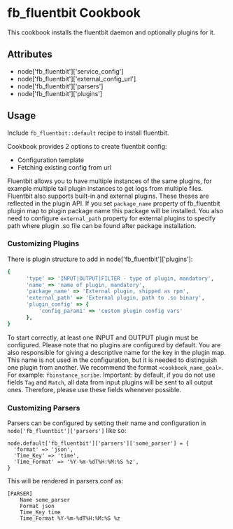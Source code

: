 fb_fluentbit Cookbook
========================
This cookbook installs the fluentbit daemon and optionally plugins for it.

Attributes
----------
* node['fb_fluentbit']['service_config']
* node['fb_fluentbit']['external_config_url']
* node['fb_fluentbit']['parsers']
* node['fb_fluentbit']['plugins']

Usage
-----
Include `fb_fluentbit::default` recipe to install fluentbit.

Cookbook provides 2 options to create fluentbit config:
 - Configuration template
 - Fetching existing config from url

Fluentbit allows you to have multiple instances of the same plugins,
for example multiple tail plugin instances to get logs from multiple files.
Fluentbit also supports built-in and external plugins.
These theses are reflected in the plugin API.
If you set `package_name` property of fb_fluentbit plugin map to plugin package name
this package will be installed. You also need to configure `external_path` property
for external plugins to specify path where plugin .so file can be found after
package installation.

### Customizing Plugins
There is plugin structure to add in node['fb_fluentbit']['plugins']:

```ruby
{
      'type' => 'INPUT|OUTPUT|FILTER - type of plugin, mandatory',
      'name' => 'name of plugin, mandatory',
      'package_name' => 'External plugin, shipped as rpm',
      'external_path' => 'External plugin, path to .so binary',
      'plugin_config' => {
          'config_param1' => 'custom plugin config vars'
      },
}
```

To start correctly, at least one INPUT and OUTPUT plugin must be configured.
Please note that no plugins are configured by default.
You are also responsible for giving a descriptive name for the key
in the plugin map. This name is not used in the configuration,
but it is needed to distinguish one plugin from another.
We recommend the format `<cookbook_name_goal>`. For example:
`fbinstance_scribe`.
Important: by default, if you do not use fields `Tag` and `Match`,
all data from input plugins will be sent to all output ones.
Therefore, please use these fields whenever possible.

### Customizing Parsers
Parsers can be configured by setting their name and configuration in
`node['fb_fluentbit']['parsers']` like so:

```
node.default['fb_fluentbit']['parsers']['some_parser'] = {
  'format' => 'json',
  'Time_Key' => 'time',
  'Time_Format' => '%Y-%m-%dT%H:%M:%S %z',
}
```

This will be rendered in parsers.conf as:

```
[PARSER]
    Name some_parser
    Format json
    Time_Key time
    Time_Format %Y-%m-%dT%H:%M:%S %z
```

